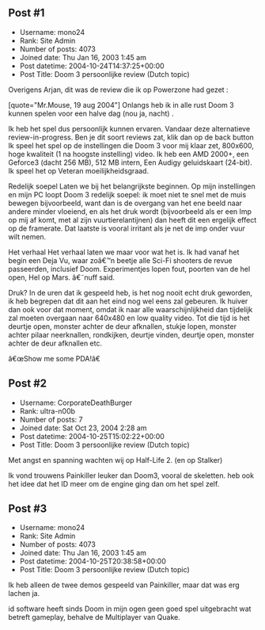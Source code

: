 ## Post #1
- Username: mono24
- Rank: Site Admin
- Number of posts: 4073
- Joined date: Thu Jan 16, 2003 1:45 am
- Post datetime: 2004-10-24T14:37:25+00:00
- Post Title: Doom 3 persoonlijke review (Dutch topic)

Overigens Arjan, dit was de review die ik op Powerzone had gezet :

[quote="Mr.Mouse, 19 aug 2004"]
Onlangs heb ik in alle rust Doom 3 kunnen spelen voor een halve dag (nou ja, nacht)  . 

Ik heb het spel dus persoonlijk kunnen ervaren. Vandaar deze alternatieve review-in-progress. Ben je dit soort reviews zat, klik dan op de back button   
Ik speel het spel op de instellingen die Doom 3 voor mij klaar zet, 800x600, hoge kwaliteit (1 na hoogste instelling) video. Ik heb een AMD 2000+, een Geforce3 (dacht 256 MB), 512 MB intern, Een Audigy geluidskaart (24-bit). Ik speel het op Veteran moeilijkheidsgraad. 

Redelijk soepel
Laten we bij het belangrijkste beginnen. Op mijn instellingen en mijn PC loopt Doom 3 redelijk soepel: ik moet niet te snel met de muis bewegen bijvoorbeeld, want dan is de overgang van het ene beeld naar andere minder vloeiend, en als het druk wordt (bijvoorbeeld als er een Imp op mij af komt, met al zijn vuurtierelantijnen) dan heeft dit een ergelijk effect op de framerate. Dat laatste is vooral irritant als je net de imp onder vuur wilt nemen. 

Het verhaal
Het verhaal laten we maar voor wat het is. Ik had vanaf het begin een Deja Vu, waar zoâ€™n beetje alle Sci-Fi shooters de revue passeerden, inclusief Doom. Experimentjes lopen fout, poorten van de hel open, Hel op Mars. â€˜nuff said. 

Druk?
In de uren dat ik gespeeld heb, is het nog nooit echt druk geworden, ik heb begrepen dat dit aan het eind nog wel eens zal gebeuren. Ik huiver dan ook voor dat moment, omdat ik naar alle waarschijnlijkheid dan tijdelijk zal moeten overgaan naar 640x480 en low quality video. 
Tot die tijd is het deurtje open, monster achter de deur afknallen, stukje lopen, monster achter pilaar neerknallen, rondkijken, deurtje vinden, deurtje open, monster achter de deur afknallen etc. 

â€œShow me some PDA!â€
## Post #2
- Username: CorporateDeathBurger
- Rank: ultra-n00b
- Number of posts: 7
- Joined date: Sat Oct 23, 2004 2:28 am
- Post datetime: 2004-10-25T15:02:22+00:00
- Post Title: Doom 3 persoonlijke review (Dutch topic)

Met angst en spanning wachten wij op Half-Life 2. (en op Stalker) 

Ik vond trouwens Painkiller leuker dan Doom3, vooral de skeletten. heb ook het idee dat het ID meer om de engine ging dan om het spel zelf.
## Post #3
- Username: mono24
- Rank: Site Admin
- Number of posts: 4073
- Joined date: Thu Jan 16, 2003 1:45 am
- Post datetime: 2004-10-25T20:38:58+00:00
- Post Title: Doom 3 persoonlijke review (Dutch topic)

Ik heb alleen de twee demos gespeeld van Painkiller, maar dat was erg lachen ja.   

id software heeft sinds Doom in mijn ogen geen goed spel uitgebracht wat betreft gameplay, behalve de Multiplayer van Quake.
